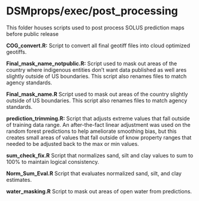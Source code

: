 
<!-- README.md is generated from README.Rmd. Please edit that file -->

# DSMprops/exec/post_processing

<!-- badges: start -->
<!-- badges: end -->

This folder houses scripts used to post process SOLUS prediction maps
before public release

**COG_convert.R:** Script to convert all final geotiff files into cloud
optimized geotiffs.

**Final_mask_name_notpublic.R:** Script used to mask out areas of the
country where indigenous entities don’t want data published as well ares
slightly outside of US boundaries. This script also renames files to
match agency standards.

**Final_mask_name.R** Script used to mask out areas of the country
slightly outside of US boundaries. This script also renames files to
match agency standards.

**prediction_trimming.R:** Script that adjusts extreme values that fall
outside of training data range. An after-the-fact linear adjustment was
used on the random forest predictions to help ameliorate smoothing bias,
but this creates small areas of values that fall outside of know
property ranges that needed to be adjusted back to the max or min
values.

**sum_check_fix.R** Script that normalizes sand, silt and clay values to
sum to 100% to maintain logical consistency.

**Norm_Sum_Eval.R** Script that evaluates normalized sand, silt, and
clay estimates.

**water_masking.R** Script to mask out areas of open water from
predictions.
